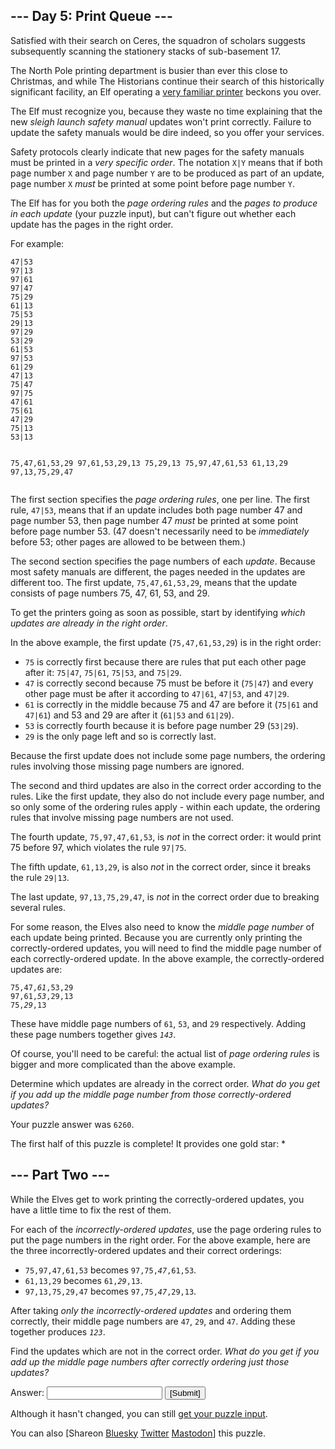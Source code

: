 <!DOCTYPE html>
<!-- saved from url=(0035)https://adventofcode.com/2024/day/5 -->
<html lang="en-us"><head><meta http-equiv="Content-Type" content="text/html; charset=UTF-8">

<title>Day 5 - Advent of Code 2024</title>
<link rel="stylesheet" type="text/css" href="./Day 5 - Advent of Code 2024_files/style.css">
<link rel="stylesheet alternate" type="text/css" href="./Day 5 - Advent of Code 2024_files/highcontrast.css" title="High Contrast">
<link rel="shortcut icon" href="https://adventofcode.com/favicon.png">
<script type="text/javascript" async="" src="./Day 5 - Advent of Code 2024_files/js"></script><script async="" src="./Day 5 - Advent of Code 2024_files/analytics.js.download"></script><script>window.addEventListener('click', function(e,s,r){if(e.target.nodeName==='CODE'&&e.detail===3){s=window.getSelection();s.removeAllRanges();r=document.createRange();r.selectNodeContents(e.target);s.addRange(r);}});</script>
</head><!--




Oh, hello!  Funny seeing you here.

I appreciate your enthusiasm, but you aren't going to find much down here.
There certainly aren't clues to any of the puzzles.  The best surprises don't
even appear in the source until you unlock them for real.

Please be careful with automated requests; I'm not a massive company, and I can
only take so much traffic.  Please be considerate so that everyone gets to play.

If you're curious about how Advent of Code works, it's running on some custom
Perl code. Other than a few integrations (auth, analytics, social media), I
built the whole thing myself, including the design, animations, prose, and all
of the puzzles.

The puzzles are most of the work; preparing a new calendar and a new set of
puzzles each year takes all of my free time for 4-5 months. A lot of effort
went into building this thing - I hope you're enjoying playing it as much as I
enjoyed making it for you!

If you'd like to hang out, I'm @was.tl on Bluesky, @ericwastl@hachyderm.io on
Mastodon, and @ericwastl on Twitter.

- Eric Wastl


















































-->
<body>
<header><div><h1 class="title-global"><a href="https://adventofcode.com/">Advent of Code</a></h1><nav><ul><li><a href="https://adventofcode.com/2024/about">[About]</a></li><li><a href="https://adventofcode.com/2024/events">[Events]</a></li><li><a href="https://cottonbureau.com/people/advent-of-code" target="_blank">[Shop]</a></li><li><a href="https://adventofcode.com/2024/settings">[Settings]</a></li><li><a href="https://adventofcode.com/2024/auth/logout">[Log Out]</a></li></ul></nav><div class="user">Martin Hellkvist <span class="star-count">7*</span></div></div><div><h1 class="title-event">&nbsp;&nbsp;&nbsp;&nbsp;&nbsp;&nbsp;<span class="title-event-wrap">/*</span><a href="https://adventofcode.com/2024">2024</a><span class="title-event-wrap">*/</span></h1><nav><ul><li><a href="https://adventofcode.com/2024">[Calendar]</a></li><li><a href="https://adventofcode.com/2024/support">[AoC++]</a></li><li><a href="https://adventofcode.com/2024/sponsors">[Sponsors]</a></li><li><a href="https://adventofcode.com/2024/leaderboard">[Leaderboard]</a></li><li><a href="https://adventofcode.com/2024/stats">[Stats]</a></li></ul></nav></div></header>

<div id="sidebar">
<div id="sponsor"><div class="quiet">Our <a href="https://adventofcode.com/2024/sponsors">sponsors</a> help make Advent of Code possible:</div><div class="sponsor"><a href="https://adventofcode.com/2024/sponsors/redirect?url=https%3A%2F%2Fwww%2Eaccenture%2Ecom%2Fus%2Den%2Findustries%2Fafs%2Dindex" target="_blank" onclick="if(ga)ga(&#39;send&#39;,&#39;event&#39;,&#39;sponsor&#39;,&#39;sidebar&#39;,this.href);" rel="noopener">Accenture Federal Services</a> - Reignite your career and empower mission success. Join us to innovate and simplify complex challenges. We're hiring software engineers, developers, and more. Refer a friend and earn up to $20K.</div></div>
</div><!--/sidebar-->

<main>
<article class="day-desc"><h2>--- Day 5: Print Queue ---</h2><p>Satisfied with their search on Ceres, the squadron of scholars suggests subsequently scanning the <span title="Specifically, the surely-stationary stationery stacks.">stationery</span> stacks of sub-basement 17.</p>
<p>The North Pole printing department is busier than ever this close to Christmas, and while The Historians continue their search of this historically significant facility, an Elf operating a <a href="https://adventofcode.com/2017/day/1">very familiar printer</a> beckons you over.</p>
<p>The Elf must recognize you, because they waste no time explaining that the new <em>sleigh launch safety manual</em> updates won't print correctly. Failure to update the safety manuals would be dire indeed, so you offer your services.</p>
<p>Safety protocols clearly indicate that new pages for the safety manuals must be printed in a <em>very specific order</em>. The notation <code>X|Y</code> means that if both page number <code>X</code> and page number <code>Y</code> are to be produced as part of an update, page number <code>X</code> <em>must</em> be printed at some point before page number <code>Y</code>.</p>
<p>The Elf has for you both the <em>page ordering rules</em> and the <em>pages to produce in each update</em> (your puzzle input), but can't figure out whether each update has the pages in the right order.</p>
<p>For example:</p>
<pre><code>47|53
97|13
97|61
97|47
75|29
61|13
75|53
29|13
97|29
53|29
61|53
97|53
61|29
47|13
75|47
97|75
47|61
75|61
47|29
75|13
53|13

75,47,61,53,29
97,61,53,29,13
75,29,13
75,97,47,61,53
61,13,29
97,13,75,29,47
</code></pre>
<p>The first section specifies the <em>page ordering rules</em>, one per line. The first rule, <code>47|53</code>, means that if an update includes both page number 47 and page number 53, then page number 47 <em>must</em> be printed at some point before page number 53. (47 doesn't necessarily need to be <em>immediately</em> before 53; other pages are allowed to be between them.)</p>
<p>The second section specifies the page numbers of each <em>update</em>. Because most safety manuals are different, the pages needed in the updates are different too. The first update, <code>75,47,61,53,29</code>, means that the update consists of page numbers 75, 47, 61, 53, and 29.</p>
<p>To get the printers going as soon as possible, start by identifying <em>which updates are already in the right order</em>.</p>
<p>In the above example, the first update (<code>75,47,61,53,29</code>) is in the right order:</p>
<ul>
<li><code>75</code> is correctly first because there are rules that put each other page after it: <code>75|47</code>, <code>75|61</code>, <code>75|53</code>, and <code>75|29</code>.</li>
<li><code>47</code> is correctly second because 75 must be before it (<code>75|47</code>) and every other page must be after it according to <code>47|61</code>, <code>47|53</code>, and <code>47|29</code>.</li>
<li><code>61</code> is correctly in the middle because 75 and 47 are before it (<code>75|61</code> and <code>47|61</code>) and 53 and 29 are after it (<code>61|53</code> and <code>61|29</code>).</li>
<li><code>53</code> is correctly fourth because it is before page number 29 (<code>53|29</code>).</li>
<li><code>29</code> is the only page left and so is correctly last.</li>
</ul>
<p>Because the first update does not include some page numbers, the ordering rules involving those missing page numbers are ignored.</p>
<p>The second and third updates are also in the correct order according to the rules. Like the first update, they also do not include every page number, and so only some of the ordering rules apply - within each update, the ordering rules that involve missing page numbers are not used.</p>
<p>The fourth update, <code>75,97,47,61,53</code>, is <em>not</em> in the correct order: it would print 75 before 97, which violates the rule <code>97|75</code>.</p>
<p>The fifth update, <code>61,13,29</code>, is also <em>not</em> in the correct order, since it breaks the rule <code>29|13</code>.</p>
<p>The last update, <code>97,13,75,29,47</code>, is <em>not</em> in the correct order due to breaking several rules.</p>
<p>For some reason, the Elves also need to know the <em>middle page number</em> of each update being printed. Because you are currently only printing the correctly-ordered updates, you will need to find the middle page number of each correctly-ordered update. In the above example, the correctly-ordered updates are:</p>
<pre><code>75,47,<em>61</em>,53,29
97,61,<em>53</em>,29,13
75,<em>29</em>,13
</code></pre>
<p>These have middle page numbers of <code>61</code>, <code>53</code>, and <code>29</code> respectively. Adding these page numbers together gives <code><em>143</em></code>.</p>
<p>Of course, you'll need to be careful: the actual list of <em>page ordering rules</em> is bigger and more complicated than the above example.</p>
<p>Determine which updates are already in the correct order. <em>What do you get if you add up the middle page number from those correctly-ordered updates?</em></p>
</article>
<p>Your puzzle answer was <code>6260</code>.</p><p class="day-success">The first half of this puzzle is complete! It provides one gold star: *</p>
<article class="day-desc"><h2 id="part2">--- Part Two ---</h2><p>While the Elves get to work printing the correctly-ordered updates, you have a little time to fix the rest of them.</p>
<p>For each of the <em>incorrectly-ordered updates</em>, use the page ordering rules to put the page numbers in the right order. For the above example, here are the three incorrectly-ordered updates and their correct orderings:</p>
<ul>
<li><code>75,97,47,61,53</code> becomes <code>97,75,<em>47</em>,61,53</code>.</li>
<li><code>61,13,29</code> becomes <code>61,<em>29</em>,13</code>.</li>
<li><code>97,13,75,29,47</code> becomes <code>97,75,<em>47</em>,29,13</code>.</li>
</ul>
<p>After taking <em>only the incorrectly-ordered updates</em> and ordering them correctly, their middle page numbers are <code>47</code>, <code>29</code>, and <code>47</code>. Adding these together produces <code><em>123</em></code>.</p>
<p>Find the updates which are not in the correct order. <em>What do you get if you add up the middle page numbers after correctly ordering just those updates?</em></p>
</article>
<form method="post" action="https://adventofcode.com/2024/day/5/answer"><input type="hidden" name="level" value="2"><p>Answer: <input type="text" name="answer" autocomplete="off"> <input type="submit" value="[Submit]"></p></form>
<p>Although it hasn't changed, you can still <a href="https://adventofcode.com/2024/day/5/input" target="_blank">get your puzzle input</a>.</p>
<p>You can also <span class="share">[Share<span class="share-content">on
  <a href="https://bsky.app/intent/compose?text=I%27ve+completed+Part+One+of+%22Print+Queue%22+%2D+Day+5+%2D+Advent+of+Code+2024+%23AdventOfCode+https%3A%2F%2Fadventofcode%2Ecom%2F2024%2Fday%2F5" target="_blank">Bluesky</a>
  <a href="https://twitter.com/intent/tweet?text=I%27ve+completed+Part+One+of+%22Print+Queue%22+%2D+Day+5+%2D+Advent+of+Code+2024&amp;url=https%3A%2F%2Fadventofcode%2Ecom%2F2024%2Fday%2F5&amp;related=ericwastl&amp;hashtags=AdventOfCode" target="_blank">Twitter</a>
  <a href="javascript:void(0);" onclick="var ms; try{ms=localStorage.getItem(&#39;mastodon.server&#39;)}finally{} if(typeof ms!==&#39;string&#39;)ms=&#39;&#39;; ms=prompt(&#39;Mastodon Server?&#39;,ms); if(typeof ms===&#39;string&#39; &amp;&amp; ms.length){this.href=&#39;https://&#39;+ms+&#39;/share?text=I%27ve+completed+Part+One+of+%22Print+Queue%22+%2D+Day+5+%2D+Advent+of+Code+2024+%23AdventOfCode+https%3A%2F%2Fadventofcode%2Ecom%2F2024%2Fday%2F5&#39;;try{localStorage.setItem(&#39;mastodon.server&#39;,ms);}finally{}}else{return false;}" target="_blank">Mastodon</a></span>]</span> this puzzle.</p>
</main>

<!-- ga -->
<script>
(function(i,s,o,g,r,a,m){i['GoogleAnalyticsObject']=r;i[r]=i[r]||function(){
(i[r].q=i[r].q||[]).push(arguments)},i[r].l=1*new Date();a=s.createElement(o),
m=s.getElementsByTagName(o)[0];a.async=1;a.src=g;m.parentNode.insertBefore(a,m)
})(window,document,'script','//www.google-analytics.com/analytics.js','ga');
ga('create', 'UA-69522494-1', 'auto');
ga('set', 'anonymizeIp', true);
ga('send', 'pageview');
</script>
<!-- /ga -->

</body></html>